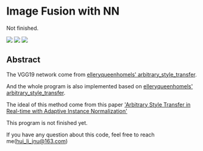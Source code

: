 # Image Fusion with NN

Not finished.


![](https://github.com/exceptionLi/image_fusion_with_NN/blob/master/framework/framework.png)
![](https://github.com/exceptionLi/image_fusion_with_NN/blob/master/framework/fusion_strategy.png)
![](https://github.com/exceptionLi/image_fusion_with_NN/blob/master/framework/train_decoder.png)


## Abstract
The VGG19 network come from [elleryqueenhomels' arbitrary_style_transfer](https://github.com/elleryqueenhomels/arbitrary_style_transfer).

And the whole program is also implemented based on [elleryqueenhomels' arbitrary_style_transfer](https://github.com/elleryqueenhomels/arbitrary_style_transfer).

The ideal of this method come from this paper ['Arbitrary Style Transfer in Real-time with Adaptive Instance Normalization'](https://github.com/xunhuang1995/AdaIN-style)

This program is not finished yet.

If you have any question about this code, feel free to reach me(hui_li_jnu@163.com) 


